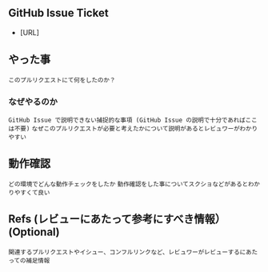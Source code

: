## GitHub Issue Ticket

- [URL]

## やった事

`このプルリクエストにて何をしたのか？`

### なぜやるのか

`GitHub Issue で説明できない捕捉的な事項 (GitHub Issue の説明で十分であればここは不要)`
`なぜこのプルリクエストが必要と考えたかについて説明があるとレビュワーがわかりやすい`

## 動作確認

`どの環境でどんな動作チェックをしたか`
`動作確認をした事についてスクショなどがあるとわかりやすくて良い`

## Refs (レビューにあたって参考にすべき情報）(Optional)

`関連するプルリクエストやイシュー、コンフルリンクなど、レビュワーがレビューするにあたっての補足情報`
